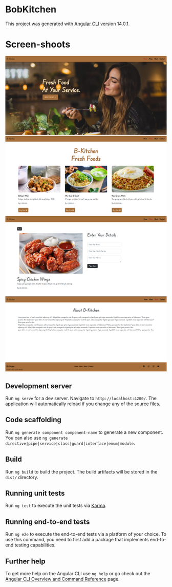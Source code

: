 # BobKitchen

This project was generated with [Angular CLI](https://github.com/angular/angular-cli) version 14.0.1.

# Screen-shoots

![thumb1](https://raw.githubusercontent.com/boby177/B-Kitchens/main/src/assets/imgs/thumbs/Screenshot_1.png)
![thumb2](https://raw.githubusercontent.com/boby177/B-Kitchens/main/src/assets/imgs/thumbs/Screenshot_2.png)
![thumb3](https://raw.githubusercontent.com/boby177/B-Kitchens/main/src/assets/imgs/thumbs/Screenshot_3.png)
![thumb4](https://raw.githubusercontent.com/boby177/B-Kitchens/main/src/assets/imgs/thumbs/Screenshot_4.png)

## Development server

Run `ng serve` for a dev server. Navigate to `http://localhost:4200/`. The application will automatically reload if you change any of the source files.

## Code scaffolding

Run `ng generate component component-name` to generate a new component. You can also use `ng generate directive|pipe|service|class|guard|interface|enum|module`.

## Build

Run `ng build` to build the project. The build artifacts will be stored in the `dist/` directory.

## Running unit tests

Run `ng test` to execute the unit tests via [Karma](https://karma-runner.github.io).

## Running end-to-end tests

Run `ng e2e` to execute the end-to-end tests via a platform of your choice. To use this command, you need to first add a package that implements end-to-end testing capabilities.

## Further help

To get more help on the Angular CLI use `ng help` or go check out the [Angular CLI Overview and Command Reference](https://angular.io/cli) page.
